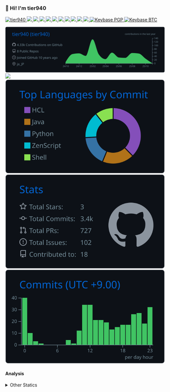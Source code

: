 ### 👋 Hi! I'm tier940

<p align="left"> 
  <a href="https://github.com/tier940/tier940/">
    <img src="https://komarev.com/ghpvc/?username=tier940" alt="tier940" />
  </a>
  <a href="http://twitter.com/tier940">
    <img height="20" src="https://img.shields.io/twitter/follow/tier940?label=Twitter&logo=twitter&style=flat" />
  </a>
  <a href="https://github.com/tier940">
    <img height="20" src="https://img.shields.io/github/followers/tier940?label=follow&logo=github&style=flat" />
  </a>
  <a href="https://www.reddit.com/user/tier940">
    <img height="20" src="https://img.shields.io/reddit/user-karma/combined/tier940?label=Reddit&logo=reddit&style=flat" />
  </a>
  <a href="https://stackoverflow.com/users/17317833/tier940">
    <img height="20" src="https://img.shields.io/stackexchange/stackoverflow/r/17317833?label=StackOverflow&logo=stack-overflow&style=flat" />
  </a>
  <a href="https://zenn.dev/tier940">
    <img height="20" src="https://zenn.badge.nikaera.com/s/tier940/likes" />
  </a>
  <a href="https://zenn.dev/tier940">
    <img height="20" src="https://zenn.badge.nikaera.com/s/tier940/followers" />
  </a>
  <a href="https://zenn.dev/tier940">
    <img height="20" src="https://zenn.badge.nikaera.com/s/tier940/articles" />
  </a>
  <a href="http://qiita.com/tier940">
    <img height="20" src="https://qiita-badge.apiapi.app/s/tier940/posts.svg" />
  </a>
  <a href="http://qiita.com/tier940">
    <img height="20" src="https://qiita-badge.apiapi.app/s/tier940/contributions.svg" />
  </a>
  <a href="https://github.com/tier940/tier940/">
    <img height="20" src="https://github.com/tier940/tier940/actions/workflows/main.yml/badge.svg" />
  </a>
  <a href="https://keybase.io/tier940">
    <img alt="Keybase PGP" src="https://img.shields.io/keybase/pgp/tier940">
  </a>
  <a href="https://keybase.io/tier940">
    <img alt="Keybase BTC" src="https://img.shields.io/keybase/btc/tier940">
  </a>
</p>

[![](https://raw.githubusercontent.com/tier940/tier940/main/profile-summary-card-output/github_dark/0-profile-details.svg)](https://github.com/vn7n24fzkq/github-profile-summary-cards)
[![](https://raw.githubusercontent.com/tier940/tier940/main/profile-summary-card-output/github_dark/1-repos-per-language.svg)](https://github.com/vn7n24fzkq/github-profile-summary-cards) [![](https://raw.githubusercontent.com/tier940/tier940/main/profile-summary-card-output/github_dark/2-most-commit-language.svg)](https://github.com/vn7n24fzkq/github-profile-summary-cards)
[![](https://raw.githubusercontent.com/tier940/tier940/main/profile-summary-card-output/github_dark/3-stats.svg)](https://github.com/vn7n24fzkq/github-profile-summary-cards) [![](https://raw.githubusercontent.com/tier940/tier940/main/profile-summary-card-output/github_dark/4-productive-time.svg)](https://github.com/vn7n24fzkq/github-profile-summary-cards)


#### Analysis
<!-- <img height="150" src="https://github.com/tier940/tier940/blob/master/images/stat.svg" alt="Alternative Text"/> -->

<details>
  <summary>Other Statics</summary>
  <!--START_SECTION:waka-->
![Code Time](http://img.shields.io/badge/Code%20Time-5%2C489%20hrs%2026%20mins-blue)

**🐱 My GitHub Data** 

> 📦 47.8 kB Used in GitHub's Storage 
 > 
> 💼 Opted to Hire
 > 
> 📜 13 Public Repositories 
 > 
> 🔑 6 Private Repositories 
 > 
**I'm an Early 🐤** 

```text
🌞 Morning                2705 commits        ████░░░░░░░░░░░░░░░░░░░░░   16.20 % 
🌆 Daytime                6078 commits        █████████░░░░░░░░░░░░░░░░   36.40 % 
🌃 Evening                6200 commits        █████████░░░░░░░░░░░░░░░░   37.13 % 
🌙 Night                  1714 commits        ███░░░░░░░░░░░░░░░░░░░░░░   10.27 % 
```
📅 **I'm Most Productive on Saturday** 

```text
Monday                   1803 commits        ███░░░░░░░░░░░░░░░░░░░░░░   10.80 % 
Tuesday                  2580 commits        ████░░░░░░░░░░░░░░░░░░░░░   15.45 % 
Wednesday                2005 commits        ███░░░░░░░░░░░░░░░░░░░░░░   12.01 % 
Thursday                 1741 commits        ███░░░░░░░░░░░░░░░░░░░░░░   10.43 % 
Friday                   2408 commits        ████░░░░░░░░░░░░░░░░░░░░░   14.42 % 
Saturday                 3200 commits        █████░░░░░░░░░░░░░░░░░░░░   19.17 % 
Sunday                   2960 commits        ████░░░░░░░░░░░░░░░░░░░░░   17.73 % 
```


📊 **This Week I Spent My Time On** 

```text
🕑︎ Time Zone: Asia/Tokyo

💬 Programming Languages: 
Other                    37 hrs 9 mins       ███████████████████░░░░░░   75.23 % 
YAML                     5 hrs 36 mins       ███░░░░░░░░░░░░░░░░░░░░░░   11.36 % 
Markdown                 2 hrs 36 mins       █░░░░░░░░░░░░░░░░░░░░░░░░   05.27 % 
Python                   1 hr 12 mins        █░░░░░░░░░░░░░░░░░░░░░░░░   02.44 % 
HCL                      45 mins             ░░░░░░░░░░░░░░░░░░░░░░░░░   01.55 % 

🔥 Editors: 
Chrome                   39 hrs 45 mins      ████████████████████░░░░░   80.48 % 
VS Code                  9 hrs 25 mins       █████░░░░░░░░░░░░░░░░░░░░   19.06 % 
IntelliJ IDEA            13 mins             ░░░░░░░░░░░░░░░░░░░░░░░░░   00.46 % 

💻 Operating System: 
Windows                  40 hrs 3 mins       ████████████████████░░░░░   81.13 % 
Linux                    9 hrs 19 mins       █████░░░░░░░░░░░░░░░░░░░░   18.87 % 
```

**I Mostly Code in Java** 

```text
Java                     13 repos            ████████████░░░░░░░░░░░░░   48.15 % 
HCL                      3 repos             ███░░░░░░░░░░░░░░░░░░░░░░   11.11 % 
ZenScript                3 repos             ███░░░░░░░░░░░░░░░░░░░░░░   11.11 % 
Shell                    2 repos             ██░░░░░░░░░░░░░░░░░░░░░░░   07.41 % 
Python                   1 repo              █░░░░░░░░░░░░░░░░░░░░░░░░   03.70 % 
```



**Timeline**

![Lines of Code chart](https://raw.githubusercontent.com/tier940/tier940/main/assets/bar_graph.png)


 Last Updated on 01/04/2025 01:09:49 UTC
<!--END_SECTION:waka-->
</details>
